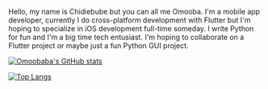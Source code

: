Hello, my name is Chidiebube but you can all me Omooba. I'm a mobile app developer, currently I do cross-platform development with Flutter but I'm hoping to specialize in iOS development full-time someday. I write Python for fun and I'm a big time tech entusiast.
I'm hoping to collaborate on a Flutter project or maybe just a fun Python GUI project.

[![Omoobaba's GitHub stats](https://github-readme-stats.vercel.app/api?username=Omoobaba&show_icons=true&theme=gruvbox&count_private=true&hide=issues)](https://github.com/Omoobaba/github-readme-stats)

[![Top Langs](https://github-readme-stats.vercel.app/api/top-langs/?username=Omoobaba&layout=compact&theme=gruvbox)](https://github.com/Omoobaba/github-readme-stats)

<!---
Omoobaba/Omoobaba is a ✨ special ✨ repository because its `README.md` (this file) appears on your GitHub profile.
You can click the Preview link to take a look at your changes.
--->
